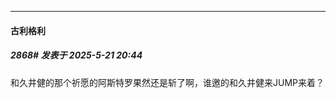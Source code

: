 ﻿
*****

####  古利格利  
##### 2868#       发表于 2025-5-21 20:44

和久井健的那个祈愿的阿斯特罗果然还是斩了啊，谁邀的和久井健来JUMP来着？

